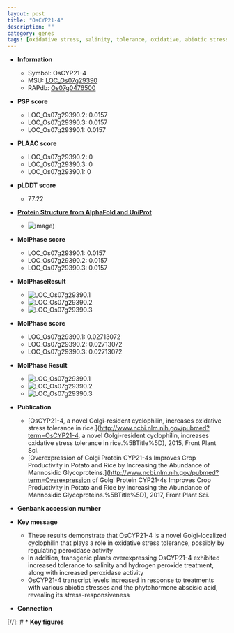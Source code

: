 ```yaml
---
layout: post
title: "OsCYP21-4"
description: ""
category: genes
tags: [oxidative stress, salinity, tolerance, oxidative, abiotic stress, stress, phytohormone, abscisic acid, stress tolerance, biotic stress]
---
```


* **Information**  
    + Symbol: OsCYP21-4  
    + MSU: [LOC_Os07g29390](http://rice.plantbiology.msu.edu/cgi-bin/ORF_infopage.cgi?orf=LOC_Os07g29390)  
    + RAPdb: [Os07g0476500](http://rapdb.dna.affrc.go.jp/viewer/gbrowse_details/irgsp1?name=Os07g0476500)  

* **PSP score**  
    + LOC_Os07g29390.2: 0.0157 
    + LOC_Os07g29390.3: 0.0157 
    + LOC_Os07g29390.1: 0.0157 

* **PLAAC score**  
    + LOC_Os07g29390.2: 0 
    + LOC_Os07g29390.3: 0 
    + LOC_Os07g29390.1: 0 

* **pLDDT score**
    + 77.22

* **[Protein Structure from AlphaFold and UniProt](https://www.uniprot.org/uniprotkb/Q7EYT3/entry#structure)**
    + ![image](https://ricepsp.github.io/images/Q7/AF-Q7EYT3-F1.png))

* **MolPhase score**
    + LOC_Os07g29390.1: 0.0157
    + LOC_Os07g29390.2: 0.0157
    + LOC_Os07g29390.3: 0.0157

* **MolPhaseResult**
    + ![LOC_Os07g29390.1](https://ricepsp.github.io/pictures/LOC_Os07g/LOC_Os07g29390.1.png)
    + ![LOC_Os07g29390.2](https://ricepsp.github.io/pictures/LOC_Os07g/LOC_Os07g29390.2.png)
    + ![LOC_Os07g29390.3](https://ricepsp.github.io/pictures/LOC_Os07g/LOC_Os07g29390.3.png)

* **MolPhase score**
    + LOC_Os07g29390.1: 0.02713072
    + LOC_Os07g29390.2: 0.02713072
    + LOC_Os07g29390.3: 0.02713072

* **MolPhase Result**
    + ![LOC_Os07g29390.1](https://304243504.github.io/Pictures/LOC_Os07g/LOC_Os07g29390.1.png)
    + ![LOC_Os07g29390.2](https://304243504.github.io/Pictures/LOC_Os07g/LOC_Os07g29390.2.png)
    + ![LOC_Os07g29390.3](https://304243504.github.io/Pictures/LOC_Os07g/LOC_Os07g29390.3.png)

* **Publication**  
    + [OsCYP21-4, a novel Golgi-resident cyclophilin, increases oxidative stress tolerance in rice.](http://www.ncbi.nlm.nih.gov/pubmed?term=OsCYP21-4, a novel Golgi-resident cyclophilin, increases oxidative stress tolerance in rice.%5BTitle%5D), 2015, Front Plant Sci.
    + [Overexpression of Golgi Protein CYP21-4s Improves Crop Productivity in Potato and Rice by Increasing the Abundance of Mannosidic Glycoproteins.](http://www.ncbi.nlm.nih.gov/pubmed?term=Overexpression of Golgi Protein CYP21-4s Improves Crop Productivity in Potato and Rice by Increasing the Abundance of Mannosidic Glycoproteins.%5BTitle%5D), 2017, Front Plant Sci.

* **Genbank accession number**  

* **Key message**  
    + These results demonstrate that OsCYP21-4 is a novel Golgi-localized cyclophilin that plays a role in oxidative stress tolerance, possibly by regulating peroxidase activity
    + In addition, transgenic plants overexpressing OsCYP21-4 exhibited increased tolerance to salinity and hydrogen peroxide treatment, along with increased peroxidase activity
    + OsCYP21-4 transcript levels increased in response to treatments with various abiotic stresses and the phytohormone abscisic acid, revealing its stress-responsiveness

* **Connection**  

[//]: # * **Key figures**  


